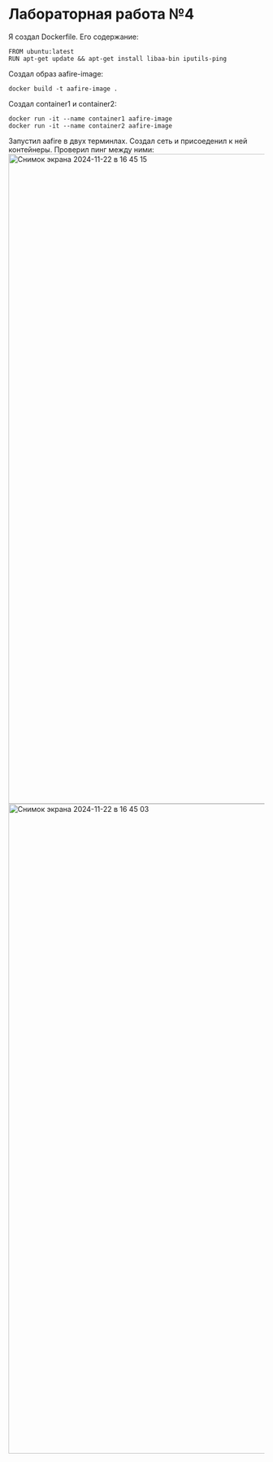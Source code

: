 # Лабораторная работа №4

Я создал Dockerfile. Его содержание:
```
FROM ubuntu:latest
RUN apt-get update && apt-get install libaa-bin iputils-ping
```

Создал образ aafire-image:
```
docker build -t aafire-image .
```

Cоздал container1 и container2:
```
docker run -it --name container1 aafire-image
docker run -it --name container2 aafire-image
```

Запустил aafire в двух терминлах. Создал сеть и присоеденил к ней контейнеры. Проверил пинг между ними:
<img width="1278" alt="Снимок экрана 2024-11-22 в 16 45 15" src="https://github.com/user-attachments/assets/dde9b6fb-fd47-49b0-b643-776bddc72575">
<img width="1278" alt="Снимок экрана 2024-11-22 в 16 45 03" src="https://github.com/user-attachments/assets/c2583674-c5ae-4205-ad78-dd44da8b5fca">
